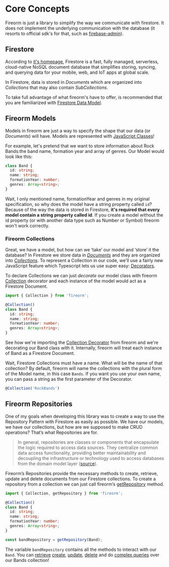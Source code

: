 # Core Concepts

Fireorm is just a library to simplify the way we communicate with firestore. It does not implement the underlying communication with the database (it resorts to official sdk's for that, such as [firebase-admin](https://www.npmjs.com/package/firebase-admin)).


## Firestore

According to [it's homepage](https://cloud.google.com/firestore), Firestore is a fast, fully managed, serverless, cloud-native NoSQL document database that simplifies storing, syncing, and querying data for your mobile, web, and IoT apps at global scale.

In Firestore, data is stored in _Documents_ which are organized into _Collections_ that may also contain _SubCollections_.

To take full advantage of what fireorm's have to offer, is recommended that you are familiarized with [Firestore Data Model](https://firebase.google.com/docs/firestore/data-model).

## Fireorm Models

Models in fireorm are just a way to specify the shape that our data (or _Documents_) will have. Models are represented with [JavaScript Classes](https://developer.mozilla.org/en-US/docs/Web/JavaScript/Reference/Classes)!

For example, let's pretend that we want to store information about Rock Bands:the band name, formation year and array of genres. Our Model would look like this:

```typescript
class Band {
  id: string;
  name: string;
  formationYear: number;
  genres: Array<string>;
}
```

Wait, I only mentioned name, formationYear and genres in my original specification, so why does the model have a string property called `id`? Because of the way the data is stored in Firestore, **it's required that every model contain a string property called id**. If you create a model without the id property (or with another data type such as Number or Symbol) fireorm won't work correctly.

### Fireorm Collections

Great, we have a model, but how can we ‘take’ our model and ‘store’ it the database? In Firestore we store data in _[Documents](https://firebase.google.com/docs/firestore/data-model#documents)_ and they are organized into _[Collections](https://firebase.google.com/docs/firestore/data-model#collections)_. To represent a Collection in our code, we'll use a fairly new JavaScript feature which Typescript lets us use super easy: [Decorators](https://www.typescriptlang.org/docs/handbook/decorators.html).

To declare Collections we can just _decorate_ our model class with fireorm [Collection](globals.md#Collection) decorator and each instance of the model would act as a Firestore Document.

```typescript
import { Collection } from 'fireorm';

@Collection()
class Band {
  id: string;
  name: string;
  formationYear: number;
  genres: Array<string>;
}
```

See how we're importing the [Collection Decorator](globals.md#Collection) from fireorm and we're decorating our Band class with it. Internally, fireorm will treat each instance of Band as a Firestore Document.

Wait, Firestore Collections must have a name. What will be the name of that collection? By default, fireorm will name the collections with the plural form of the Model name, in this case `Bands`. If you want you use your own name, you can pass a string as the first parameter of the Decorator.

```typescript
@Collection('RockBands')
```

## Fireorm Repositories

One of my goals when developing this library was to create a way to use the Repository Pattern with Firestore as easily as possible. We have our models, we have our collections, but how are we supposed to make CRUD operations? That’s what Repositories are for.

> In general, repositories are classes or components that encapsulate the logic required to access data sources. They centralize common data access functionality, providing better maintainability and decoupling the infrastructure or technology used to access databases from the domain model layer ([source](https://docs.microsoft.com/en-us/dotnet/architecture/microservices/microservice-ddd-cqrs-patterns/infrastructure-persistence-layer-design)).

Fireorm’s Repositories provide the necessary methods to create, retrieve, update and delete documents from our Firestore collections. To create a repository from a collection we can just call fireorm’s [getRepository](Globals.md#getRepository) method.

```typescript
import { Collection, getRepository } from 'fireorm';

@Collection()
class Band {
  id: string;
  name: string;
  formationYear: number;
  genres: Array<string>;
}

const bandRepository = getRepository(Band);
```

The variable `bandRepository` contains all the methods to interact with our `Band`. You can [retrieve](READ_DATA.md) [create](MANAGE_DATA.md#create), [update](MANAGE_DATA.md#update), [delete](MANAGE_DATA#delete) and do [complex queries](READ_DATA.md#ComplexQueries) over our Bands collection!
